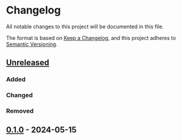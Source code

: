 # Changelog

All notable changes to this project will be documented in this file.

The format is based on [Keep a Changelog](https://keepachangelog.com/en/1.1.0/),
and this project adheres to [Semantic Versioning](https://semver.org/spec/v2.0.0.html).

## [Unreleased]

### Added

### Changed

### Removed

## [0.1.0] - 2024-05-15

[unreleased]: https://github.com/apytypes/apytypes/compare/v1.1.1...HEAD
[0.1.0]: https://github.com/apytypes/apytypes/releases/tag/v0.0.1
